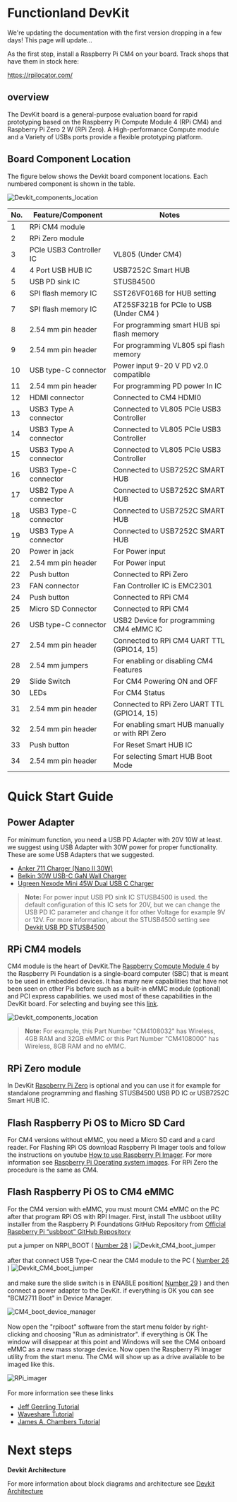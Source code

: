 # Functionland DevKit

We're updating the documentation with the first version dropping in a few days! This page will update...

As the first step, install a Raspberry Pi CM4 on your board. Track shops that have them in stock here:

https://rpilocator.com/

## overview
The DevKit board is a general-purpose evaluation board for rapid prototyping based on the Raspberry Pi Compute Module 4 (RPi CM4) and Raspberry Pi Zero 2 W (RPi Zero). A High-performance Compute module and a Variety of USBs ports provide a flexible prototyping platform.


## Board Component Location
The figure below shows the Devkit board component locations. Each numbered component is shown in the table.

![Devkit_components_location](https://github.com/functionland/BLOX/raw/main/Electrical/DevKit/documents/images/Devkit_components_location.jpg)



| No.| Feature/Component       | Notes                                            |
| -- | ------------------------|--------------------------------------------------|
| 1  | RPi CM4 module          |                                                  |
| 2  | RPi Zero module         |                                                  |
| 3  | PCIe USB3 Controller IC | VL805 (Under CM4)                                |
| 4  | 4 Port USB HUB IC       | USB7252C Smart HUB                               |
| 5  | USB PD sink IC          | STUSB4500                                        |
| 6  | SPI flash memory IC     | SST26VF016B for HUB setting                      |
| 7  | SPI flash memory IC     | AT25SF321B for PCIe to USB (Under CM4 )          |
| 8  | 2.54 mm pin header      | For programming smart HUB spi flash memory       |
| 9  | 2.54 mm pin header      | For programming VL805 spi flash memory           |
| 10 | USB type-C connector    | Power input 9-20 V PD v2.0 compatible            |
| 11 | 2.54 mm pin header      | For programming PD power In IC                   |
| 12 | HDMI connector          | Connected to CM4 HDMI0                           |
| 13 | USB3 Type A connector   | Connected to VL805 PCIe USB3 Controller          |
| 14 | USB3 Type A connector   | Connected to VL805 PCIe USB3 Controller          |
| 15 | USB3 Type A connector   | Connected to VL805 PCIe USB3 Controller          |
| 16 | USB3 Type-C connector   | Connected to USB7252C SMART HUB                  |
| 17 | USB2 Type A connector   | Connected to USB7252C SMART HUB                  |
| 18 | USB3 Type-C connector   | Connected to USB7252C SMART HUB                  |
| 19 | USB3 Type A connector   | Connected to USB7252C SMART HUB                  |
| 20 | Power in jack           | For Power input                                  | 
| 21 | 2.54 mm pin header      | For Power input                                  |
| 22 | Push button             | Connected to RPi Zero                            |
| 23 | FAN connector           | Fan Controller IC is EMC2301                     | 
| 24 | Push button             | Connected to RPi CM4                             |
| 25 | Micro SD Connector      | Connected to RPi CM4                             |
| 26 | USB type-C connector    | USB2 Device for programming CM4 eMMC IC          |
| 27 | 2.54 mm pin header      | Connected to RPi CM4 UART TTL (GPIO14, 15)       | 
| 28 | 2.54 mm jumpers         | For enabling or disabling CM4 Features           |
| 29 | Slide Switch            | For CM4 Powering ON and OFF                      |
| 30 | LEDs                    | For CM4 Status                                   |
| 31 | 2.54 mm pin header      | Connected to RPi Zero UART TTL (GPIO14, 15)      |
| 32 | 2.54 mm pin header      | For enabling smart HUB manually or with RPI Zero |
| 33 | Push button             | For Reset Smart HUB IC                           |
| 34 | 2.54 mm pin header      | For selecting Smart HUB Boot Mode                |

# Quick Start Guide
## Power Adapter
For minimum function, you need a USB PD Adapter with 20V 10W at least. we suggest using USB Adapter with 30W power for proper functionality.
These are some USB Adapters that we suggested.

- [Anker 711 Charger (Nano II 30W)](https://www.anker.com/products/a2665)
- [Belkin 30W USB-C GaN Wall Charger](https://www.belkin.com/30w-usb-c-gan-wall-charger-usb-c-cable/P-WCH001dq1MWH-B6.html)
- [Ugreen Nexode Mini 45W Dual USB C Charger](https://eu.ugreen.com/collections/gan-chargers/products/ugreen-nexode-mini-45w-dual-usb-c-charger)


>**Note:** For power input USB PD sink IC STUSB4500 is used. the default configuration of this IC sets for 20V, but we can change the USB PD IC parameter and change it for other Voltage for example 9V or 12V. For more information, about the STUSB4500 setting see [Devkit USB PD STUSB4500](https://github.com/functionland/BLOX/blob/main/Electrical/DevKit/documents/documents_md/USB_PD_STUSB4500.md)

## RPi CM4 models
CM4 module is the heart of DevKit.The [Raspberry Compute Module 4](https://www.raspberrypi.com/products/compute-module-4) by the Raspberry Pi Foundation is a single-board computer (SBC) that is meant to be used in embedded devices. It has many new capabilities that have not been seen on other Pis before such as a built-in eMMC module (optional) and PCI express capabilities. we used most of these capabilities in the DevKit board. For selecting and buying see this [link](https://www.raspberrypi.com/products/compute-module-4/?variant=raspberry-pi-cm4104032).

![Devkit_components_location](https://github.com/functionland/BLOX/raw/main/Electrical/DevKit/documents/images/CM4_models.png)

>**Note:** For example, this Part Number "CM4108032" has Wireless, 4GB RAM and 32GB eMMC or this Part Number "CM4108000" has Wireless, 8GB RAM and no eMMC.

## RPi Zero module
In DevKit [Raspberry Pi Zero](https://www.raspberrypi.com/products/raspberry-pi-zero/) is optional and you can use it for example for standalone programming and flashing STUSB4500 USB PD IC or USB7252C Smart HUB IC.

## Flash Raspberry Pi OS to Micro SD Card 
For CM4 versions without eMMC, you need a Micro SD card and a card reader. For Flashing RPi OS download Raspberry Pi Imager tools and follow the instructions on youtube [How to use Raspberry Pi Imager](https://www.youtube.com/watch?v=ntaXWS8Lk34). For more information see [Raspberry Pi Operating system images](https://www.raspberrypi.com/software/operating-systems/). For RPi Zero the procedure is the same as CM4.

## Flash Raspberry Pi OS to CM4 eMMC
For the CM4 version with eMMC, you must mount CM4 eMMC on the PC after that program RPi OS with RPI Imager. First, install The usbboot utility installer from the Raspberry Pi Foundations GitHub Repository from [Official Raspberry Pi “usbboot” GitHub Repository](https://github.com/raspberrypi/usbboot/raw/master/win32/rpiboot_setup.exe)

put a jumper on NRPI_BOOT ( [Number 28](#Board-Component-Location) )
![Devkit_CM4_boot_jumper](https://github.com/functionland/BLOX/raw/main/Electrical/DevKit/documents/images/CM4_boot_jumper.jpg)\
\
after that connect USB Type-C near the CM4 module to the PC ( [Number 26](#Board-Component-Location) )
![Devkit_CM4_boot_jumper](https://github.com/functionland/BLOX/raw/main/Electrical/DevKit/documents/images/CM4_USB_type-c.jpg)\
\
and make sure the slide switch is in ENABLE position( [Number 29](#Board-Component-Location) ) and then connect a power adapter to the DevKit. if everything is OK you can see "BCM2711 Boot" in Device Manager.

![CM4_boot_device_manager](https://github.com/functionland/BLOX/raw/main/Electrical/DevKit/documents/images/CM4_boot_device_manager.png)\
\
Now open the "rpiboot" software from the start menu folder by right-clicking and choosing "Run as administrator". if everything is OK The window will disappear at this point and Windows will see the CM4 onboard eMMC as a new mass storage device. Now open the Raspberry Pi Imager utility from the start menu. The CM4 will show up as a drive available to be imaged like this.

![RPi_imager](https://github.com/functionland/BLOX/raw/main/Electrical/DevKit/documents/images/RPi_imager.png)\
\
For more information see these links
- [ Jeff Geerling Tutorial ](https://www.jeffgeerling.com/blog/2020/how-flash-raspberry-pi-os-compute-module-4-emmc-usbboot)
- [ Waveshare Tutorial ](https://www.waveshare.com/wiki/Write_Image_for_Compute_Module_Boards_eMMC_version)
- [ James A. Chambers Tutorial ](https://jamesachambers.com/full-compute-module-4-raspberry-pi-setup-imaging-guide/)


# Next steps
**Devkit Architecture**

For more information about block diagrams and architecture see [Devkit Architecture](https://github.com/functionland/BLOX/blob/main/Electrical/DevKit/documents/documents_md/Architecture.md)
